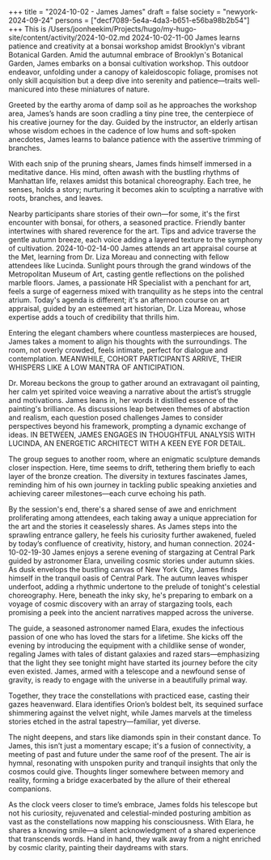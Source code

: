 +++
title = "2024-10-02 - James James"
draft = false
society = "newyork-2024-09-24"
persons = ["decf7089-5e4a-4da3-b651-e56ba98b2b54"]
+++
This is /Users/joonheekim/Projects/hugo/my-hugo-site/content/activity/2024-10-02.md
2024-10-02-11-00
James learns patience and creativity at a bonsai workshop amidst Brooklyn's vibrant Botanical Garden.
Amid the autumnal embrace of Brooklyn's Botanical Garden, James embarks on a bonsai cultivation workshop. This outdoor endeavor, unfolding under a canopy of kaleidoscopic foliage, promises not only skill acquisition but a deep dive into serenity and patience—traits well-manicured into these miniatures of nature.

Greeted by the earthy aroma of damp soil as he approaches the workshop area, James’s hands are soon cradling a tiny pine tree, the centerpiece of his creative journey for the day. Guided by the instructor, an elderly artisan whose wisdom echoes in the cadence of low hums and soft-spoken anecdotes, James learns to balance patience with the assertive trimming of branches.

With each snip of the pruning shears, James finds himself immersed in a meditative dance. His mind, often awash with the bustling rhythms of Manhattan life, relaxes amidst this botanical choreography. Each tree, he senses, holds a story; nurturing it becomes akin to sculpting a narrative with roots, branches, and leaves.

Nearby participants share stories of their own—for some, it's the first encounter with bonsai, for others, a seasoned practice. Friendly banter intertwines with shared reverence for the art. Tips and advice traverse the gentle autumn breeze, each voice adding a layered texture to the symphony of cultivation.
2024-10-02-14-00
James attends an art appraisal course at the Met, learning from Dr. Liza Moreau and connecting with fellow attendees like Lucinda.
Sunlight pours through the grand windows of the Metropolitan Museum of Art, casting gentle reflections on the polished marble floors. James, a passionate HR Specialist with a penchant for art, feels a surge of eagerness mixed with tranquility as he steps into the central atrium. Today's agenda is different; it's an afternoon course on art appraisal, guided by an esteemed art historian, Dr. Liza Moreau, whose expertise adds a touch of credibility that thrills him.

Entering the elegant chambers where countless masterpieces are housed, James takes a moment to align his thoughts with the surroundings. The room, not overly crowded, feels intimate, perfect for dialogue and contemplation. MEANWHILE, COHORT PARTICIPANTS ARRIVE, THEIR WHISPERS LIKE A LOW MANTRA OF ANTICIPATION.

Dr. Moreau beckons the group to gather around an extravagant oil painting, her calm yet spirited voice weaving a narrative about the artist’s struggle and motivations. James leans in, her words it distilled essence of the painting's brilliance. As discussions leap between themes of abstraction and realism, each question posed challenges James to consider perspectives beyond his framework, prompting a dynamic exchange of ideas. IN BETWEEN, JAMES ENGAGES IN THOUGHTFUL ANALYSIS WITH LUCINDA, AN ENERGETIC ARCHITECT WITH A KEEN EYE FOR DETAIL.

The group segues to another room, where an enigmatic sculpture demands closer inspection. Here, time seems to drift, tethering them briefly to each layer of the bronze creation. The diversity in textures fascinates James, reminding him of his own journey in tackling public speaking anxieties and achieving career milestones—each curve echoing his path.

By the session's end, there's a shared sense of awe and enrichment proliferating among attendees, each taking away a unique appreciation for the art and the stories it ceaselessly shares. As James steps into the sprawling entrance gallery, he feels his curiosity further awakened, fueled by today’s confluence of creativity, history, and human connection.
2024-10-02-19-30
James enjoys a serene evening of stargazing at Central Park guided by astronomer Elara, unveiling cosmic stories under autumn skies.
As dusk envelops the bustling canvas of New York City, James finds himself in the tranquil oasis of Central Park. The autumn leaves whisper underfoot, adding a rhythmic undertone to the prelude of tonight's celestial choreography. Here, beneath the inky sky, he's preparing to embark on a voyage of cosmic discovery with an array of stargazing tools, each promising a peek into the ancient narratives mapped across the universe.

The guide, a seasoned astronomer named Elara, exudes the infectious passion of one who has loved the stars for a lifetime. She kicks off the evening by introducing the equipment with a childlike sense of wonder, regaling James with tales of distant galaxies and razed stars—emphasizing that the light they see tonight might have started its journey before the city even existed. James, armed with a telescope and a newfound sense of gravity, is ready to engage with the universe in a beautifully primal way.

Together, they trace the constellations with practiced ease, casting their gazes heavenward. Elara identifies Orion’s boldest belt, its sequined surface shimmering against the velvet night, while James marvels at the timeless stories etched in the astral tapestry—familiar, yet diverse.

The night deepens, and stars like diamonds spin in their constant dance. To James, this isn’t just a momentary escape; it's a fusion of connectivity, a meeting of past and future under the same roof of the present. The air is hymnal, resonating with unspoken purity and tranquil insights that only the cosmos could give. Thoughts linger somewhere between memory and reality, forming a bridge exacerbated by the allure of their ethereal companions.

As the clock veers closer to time’s embrace, James folds his telescope but not his curiosity, rejuvenated and celestial-minded posturing ambition as vast as the constellations now mapping his consciousness. With Elara, he shares a knowing smile—a silent acknowledgment of a shared experience that transcends words. Hand in hand, they walk away from a night enriched by cosmic clarity, painting their daydreams with stars.
